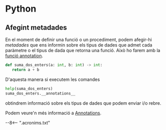 # Python

## Afegint metadades

En el moment de definir una funció o un procediment, podem afegir-hi *metadades* que ens informin sobre els tipus de dades que admet cada paràmetre o el tipus de dada que retorna una funció. Això ho farem amb la [funció annotation][].

```python
def suma_dos_enters(a: int, b: int) -> int:
   return a + b
```

D'aquesta manera si executem les comandes

```py
help(suma_dos_enters)
suma_dos_enters.__annotations__
```

obtindrem informació sobre els tipus de dades que podem enviar i/o rebre.



Podem veure'n més informació a [Annotations][].


[Annotations]:   https://peps.python.org/pep-3107/#fundamentals-of-function-annotations

[funció annotation]: https://docs.python.org/glossary.html#term-function-annotation
--8<-- ".acronims.txt"
